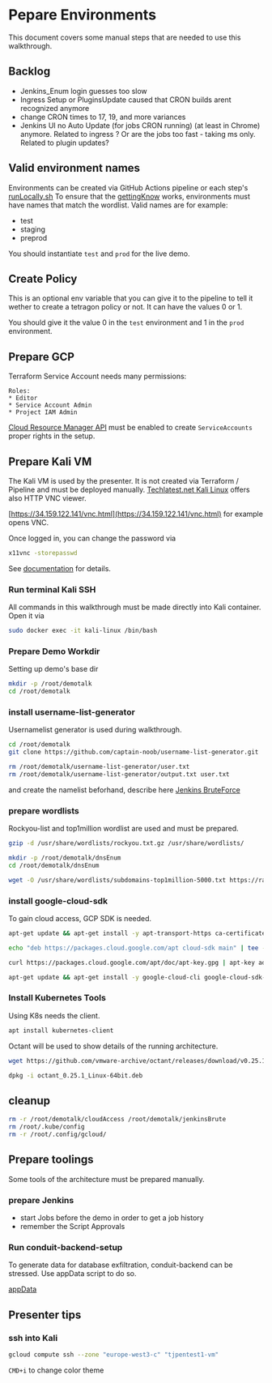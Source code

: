 # Pepare Environments

This document covers some manual steps that are needed to use this walkthrough.

## Backlog

* Jenkins_Enum login guesses too slow
* Ingress Setup or PluginsUpdate caused that CRON builds arent recognized anymore
* change CRON times to 17, 19, and more variances
* Jenkins UI no Auto Update (for jobs CRON running) (at least in Chrome) anymore. Related to ingress ? Or are the jobs too fast - taking ms only. Related to plugin updates?

## Valid environment names

Environments can be created via GitHub Actions pipeline or each step's [runLocally.sh](../platform/step1/runLocally.sh)
To ensure that the [gettingKnow](./02_gettingKnow.md) works, environments must have names that match the wordlist.
Valid names are for example:

* test
* staging
* preprod

You should instantiate `test` and `prod` for the live demo.

## Create Policy

This is an optional env variable that you can give it to the pipeline to tell it wether to create a tetragon policy or not. It can have the values 0 or 1.

You should give it the value 0 in the `test` environment and 1 in the `prod` environment.

## Prepare GCP

Terraform Service Account needs many permissions:

```
Roles:
* Editor
* Service Account Admin
* Project IAM Admin
```

[Cloud Resource Manager API](https://cloud.google.com/resource-manager/reference/rest) must be enabled to create `ServiceAccounts` proper rights in the setup.

## Prepare Kali VM

The Kali VM is used by the presenter.
It is not created via Terraform / Pipeline and must be deployed manually.
[Techlatest.net Kali Linux](https://console.cloud.google.com/compute/instancesAdd(cameo:product/techlatest-public/kali-linux-browser)) offers also HTTP VNC viewer.

[https://34.159.122.141/vnc.html](https://34.159.122.141/vnc.html) for example opens VNC.

Once logged in, you can change the password via

```bash
x11vnc -storepasswd
```

See [documentation](https://www.techlatest.net/support/kali_linux_browser_support/gcp_gettingstartedguide/index.html) for details.

### Run terminal Kali SSH

All commands in this walkthrough must be made directly into Kali container.
Open it via

```bash
sudo docker exec -it kali-linux /bin/bash
```

### Prepare Demo Workdir

Setting up demo's base dir

```bash
mkdir -p /root/demotalk
cd /root/demotalk
```

### install username-list-generator

Usernamelist generator is used during walkthrough.

```bash
cd /root/demotalk
git clone https://github.com/captain-noob/username-list-generator.git

rm /root/demotalk/username-list-generator/user.txt
rm /root/demotalk/username-list-generator/output.txt user.txt
```

and create the namelist beforhand, describe here [Jenkins BruteForce](./04_jenkinsBruteforce.md)

### prepare wordlists

Rockyou-list and top1million wordlist are used and must be prepared.

```bash
gzip -d /usr/share/wordlists/rockyou.txt.gz /usr/share/wordlists/

mkdir -p /root/demotalk/dnsEnum
cd /root/demotalk/dnsEnum

wget -O /usr/share/wordlists/subdomains-top1million-5000.txt https://raw.githubusercontent.com/danielmiessler/SecLists/master/Discovery/DNS/subdomains-top1million-5000.txt
```

### install google-cloud-sdk

To gain cloud access, GCP SDK is needed.

```bash
apt-get update && apt-get install -y apt-transport-https ca-certificates gnupg

echo "deb https://packages.cloud.google.com/apt cloud-sdk main" | tee -a /etc/apt/sources.list.d/google-cloud-sdk.list

curl https://packages.cloud.google.com/apt/doc/apt-key.gpg | apt-key add -

apt-get update && apt-get install -y google-cloud-cli google-cloud-sdk-gke-gcloud-auth-plugin
```

### Install Kubernetes Tools

Using K8s needs the client.

```bash
apt install kubernetes-client
```

Octant will be used to show details of the running architecture.

```bash
wget https://github.com/vmware-archive/octant/releases/download/v0.25.1/octant_0.25.1_Linux-64bit.deb

dpkg -i octant_0.25.1_Linux-64bit.deb
```

## cleanup

```bash
rm -r /root/demotalk/cloudAccess /root/demotalk/jenkinsBrute
rm /root/.kube/config
rm -r /root/.config/gcloud/
```

## Prepare toolings

Some tools of the architecture must be prepared manually.

### prepare Jenkins

* start Jobs before the demo in order to get a job history
* remember the Script Approvals

### Run conduit-backend-setup

To generate data for database exfiltration, conduit-backend can be stressed.
Use appData script to do so.

[appData](../setup/1_appData.sh)

## Presenter tips

### ssh into Kali

```bash
gcloud compute ssh --zone "europe-west3-c" "tjpentest1-vm"
```

`CMD+i` to change color theme
